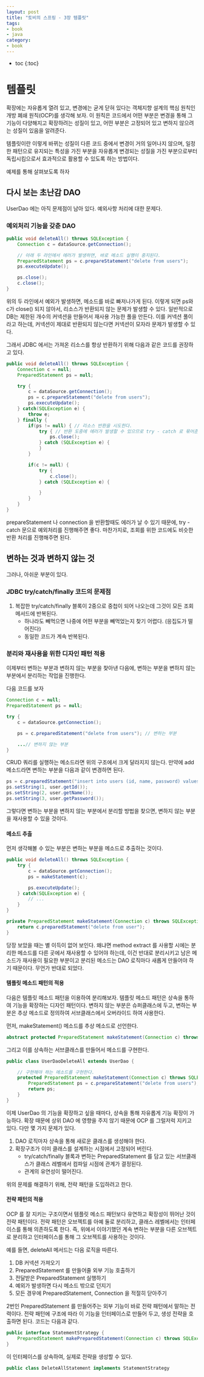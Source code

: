```yaml
---
layout: post
title: "토비의 스프링 - 3장 템플릿"
tags:
- book
- java
category:
- book
---
```


* toc
{:toc}

# 템플릿
확장에는 자유롭게 열려 있고, 변경에는 굳게 닫혀 있다는 객체지향 설계의 핵심 원칙인 개방 폐쇄 원칙(OCP)를 생각해 보자. 이 원칙은 코드에서 어떤 부분은 변경을 통해
그 기능이 다양해지고 확장하려는 성질이 있고, 어떤 부분은 고정되어 있고 변하지 않으려는 성질이 있음을 알려준다.

템플릿이란 이렇게 바뀌는 성질이 다른 코드 중에서 변경이 거의 일어나지 않으며, 일정한 패턴으로 유지되는 특성을 가진 부분을 자유롭게 변경되는 성질을 가진 부분으로부터
독립시킴으로서 효과적으로 활용할 수 있도록 하는 방법이다.

예제를 통해 살펴보도록 하자

## 다시 보는 초난감 DAO
UserDao 에는 아직 문제점이 남아 있다. 예외사항 처리에 대한 문제다.

### 예외처리 기능을 갖춘 DAO

~~~java
public void deleteAll() throws SQLException {
    Connection c = dataSource.getConnection();

    // 아래 두 라인에서 에러가 발생하면, 바로 메소드 실행이 중지된다.
    PreparedStatement ps = c.prepareStatement("delete from users");
    ps.executeUpdate();

    ps.close();
    c.close();
}
~~~

위의 두 라인에서 예외가 발생하면, 메소드를 바로 빠저나가게 된다. 이렇게 되면 ps와 c가 close() 되지 않아서, 리소스가 반환되지 않는 문제가 발생할 수 있다.
일반적으로 DB는 제한된 개수의 커넥션을 만들어서 재사용 가능한 풀을 만든다. 이를 커넥션 풀이라고 하는데, 커넥션이 제대로 반환되지 않는다면 커넥션이 모자라 문제가 발생할 수 있다.

그래서 JDBC 에서는 가져온 리소스를 항상 반환하기 위해 다음과 같은 코드를 권장하고 있다.

~~~java
public void deleteAll() throws SQLException {
    Connection c = null;
    PreparedStatement ps = null;

    try {
        c = dataSource.getConnection();
        ps = c.prepareStatement("delete from users");
        ps.executeUpdate();
    } catch(SQLException e) {
        throw e;
    } finally {
        if(ps != null) { // 리소스 반환을 시도한다.
            try { // 반환 도중에 에러가 발생할 수 있으므로 try - catch 로 묶어준다.
                ps.close();
            } catch (SQLException e) {
            }
        }

        if(c != null) {
            try {
                c.close();
            } catch (SQLException e) {

            }
        }
    }
}
~~~

prepareStatement 나 connection 을 반환할때도 에러가 날 수 있기 때문에, try - catch 문으로 예외처리를 진행해주면 좋다.
마찬가지로, 조회를 위한 코드에도 비슷한 반환 처리를 진행해주면 된다.

## 변하는 것과 변하지 않는 것
그러나, 아쉬운 부분이 있다.

### JDBC try/catch/finally 코드의 문제점

1. 복잡한 try/catch/finally 블록이 2중으로 중첩이 되어 나오는데 그것이 모든 조회 메서드에 반복된다.
    - 하나라도 빼먹으면 나중에 어떤 부분을 빼먹었는지 찾기 어렵다. (응집도가 떨어진다)
    - 동일한 코드가 계속 반복된다.

### 분리와 재사용을 위한 디자인 패턴 적용
이제부터 변하는 부분과 변하지 않는 부분을 찾아낸 다음에, 변하는 부분을 변하지 않는 부분에서 분리하는 작업을 진행한다.

다음 코드를 보자

~~~java
Connection c = null;
PreparedStatement ps = null;

try {
    c = dataSource.getConnection();

    ps = c.preparedStatement("delete from users"); // 변하는 부분

    ...// 변하지 않는 부분
}
~~~

CRUD 쿼리를 실행하는 메소드라면 위의 구조에서 크게 달라지지 않는다. 만약에 add 메소드라면 변하는 부분을 다음과 같이 변경하면 된다.

~~~java
ps = c.preparedStatement("insert into users (id, name, password) values(?,?,?)");
ps.setString(1, user.getId());
ps.setString(2, user.getName());
ps.setString(3, user.getPassword());
~~~

그렇다면 변하는 부분을 변하지 않는 부분에서 분리할 방법을 찾으면, 변하지 않는 부분을 재사용할 수 있을 것이다.

#### 메소드 추출
먼저 생각해볼 수 있는 부분은 변하는 부분을 메소드로 추출하는 것이다.

~~~java
public void deleteAll() throws SQLException {
    try {
        c = dataSource.getConnection();
        ps = makeStatement(c);

        ps.executeUpdate();
    } catch(SQLException e) {
        // ...
    }
}

private PreparedStatement makeStatement(Connection c) throws SQLException {
    return c.preparedStatement("delete from user");
}
~~~

당장 보았을 때는 별 이득이 없어 보인다. 
왜냐면 method extract 를 사용할 시에는 분리한 메소드를 다른 곳에서 재사용할 수 있어야 하는데, 이건 반대로 분리시키고 남은 메소드가 재사용이 필요한 부분이고 분리된 메소드는 DAO 로직마다 새롭게 만들어야 하기 때문이다.
무언가 반대로 되었다.

#### 템플릿 메소드 패턴의 적용
다음은 템플릿 메소드 패턴을 이용하여 분리해보자. 템플릿 메소드 패턴은 상속을 통하여 기능을 확장하는 디자인 패턴이다. 변하지 않는 부분은 슈퍼클래스에 두고, 변하는 부분은 추상 메소드로 정의하여 서브클래스에서 오버라이드 하여 사용한다.

먼저, makeStatement() 메소드를 추상 메소드로 선언한다.

~~~java
abstract protected PreparedStatement makeStatement(Connection c) throws SQLException;
~~~

그리고 이를 상속하는 서브클래스를 만들어서 메소드를 구현한다.

~~~java
public class UserDaoDeleteAll extends UserDao {

    // 구현해야 하는 메소드를 구현한다.
    protected PreparedStatement makeStatement(Connection c) throws SQLException {
        PreparedStatement ps = c.prepareStatement("delete from users");
        return ps;
    }
}
~~~

이제 UserDao 의 기능을 확장하고 싶을 때마다, 상속을 통해 자유롭게 기능 확장이 가능하다. 확장 때문에 상위 DAO 에 영향을 주지 않기 때문에 OCP 를 그럴저럭 지키고 있다. 다만 몇 가지 문제가 있다.

1. DAO 로직마자 상속을 통해 새로운 클래스를 생성해야 한다.
2. 확장구조가 이미 클래스를 설계하는 시점에서 고정되어 버린다.
    - try/catch/finally 블록과 변하는 PreparedStatement 를 담고 있는 서브클래스가 클래스 레벨에서 컴파일 시점에 관계가 결정된다.
    - 관계의 유연성이 떨어진다.

위의 문제를 해결하기 위해, 전략 패턴을 도입하려고 한다.

#### 전략 패턴의 적용
OCP 를 잘 지키는 구조이면서 템플릿 메소드 패턴보다 유연하고 확장성이 뛰어난 것이 전략 패턴이다. 전략 패턴은 오브젝트를 아예 둘로 분리하고, 클래스 레벨에서는 인터페이스를 통해 의존하도록 한다.
즉, 위에서 이야기했던 계속 변하는 부분을 다른 오브젝트로 분리하고 인터페이스를 통해 그 오브젝트를 사용하는 것이다.

예를 들면, deleteAll 메서드는 다음 로직을 따른다.

1. DB 커넥션 가져오기
2. PreparedStatement 를 만들어줄 외부 기능 호출하기
3. 전달받은 PreparedStatement 실행하기
4. 예외가 발생하면 다시 메소드 밖으로 던지기
5. 모든 경우에 PreparedStatement, Connection 을 적절히 닫아주기

2번인 PreparedStatement 를 만들어주는 외부 기능이 바로 전략 패턴에서 말하는 전력이다. 전략 패턴에 구조에 따라 이 기능을 인터페이스로 만들어 두고, 생성 전략을 호출하면 된다.
코드는 다음과 같다. 
 
~~~java
public interface StatementStrategy {
    PreparedStatement makePreparedStatement(Connection c) throws SQLException;
}
~~~

이 인터페이스를 상속하여, 실제로 전략을 생성할 수 있다.


~~~java
public class DeleteAllStatement implements StatementStrategy 
~~~


